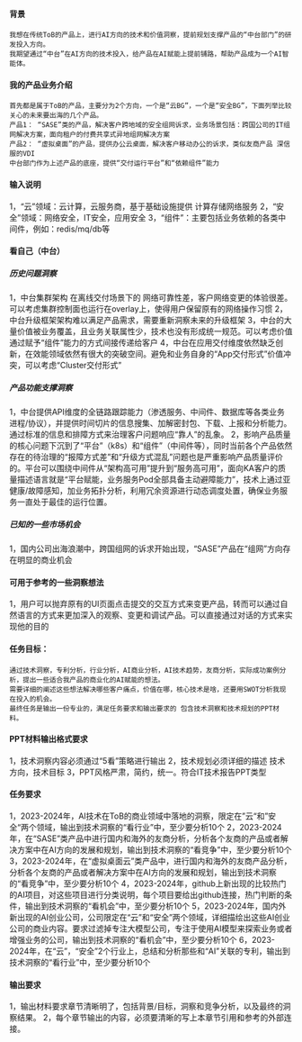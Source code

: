 #### 背景
	我想在传统ToB的产品上，进行AI方向的技术和价值洞察，提前规划支撑产品的“中台部门”的研发投入方向。
	我期望通过“中台”在AI方向的技术投入，给产品在AI赋能上提前铺路，帮助产品成为一个AI智能体。

#### 我的产品业务介绍
	首先都是属于ToB的产品，主要分为2个方向，一个是“云BG”，一个是“安全BG”，下面列举比较关心的未来要出海的几个产品。
	产品1： “SASE”类的产品，解决客户跨地域的安全组网诉求，业务场景包括：跨国公司的IT组网解决方案，面向租户的付费共享式异地组网解决方案
	产品2： “虚拟桌面”的产品，提供办公云桌面，解决客户移动办公的诉求，类似友商产品 深信服的VDI
	中台部门作为上述产品的底座，提供“交付运行平台”和“依赖组件”能力

#### 输入说明
1，“云”领域：云计算，云服务商，基于基础设施提供 计算存储网络服务
2，“安全”领域：网络安全，IT安全，应用安全
3，“组件”：主要包括业务依赖的各类中间件，例如：redis/mq/db等

#### 看自己（中台）
##### 历史问题洞察
1，中台集群架构 在离线交付场景下的 网络可靠性差，客户网络变更的体验很差。可以考虑集群控制面也运行在overlay上，使得用户保留原有的网络操作习惯
2，中台升级框架架构难以满足产品需求，需要重新洞察未来的升级框架
3，中台的大量价值被业务覆盖，且业务关联属性少，技术也没有形成统一规范。可以考虑价值通过赋予“组件”能力的方式间接传递给客户
4，中台在应用交付维度依然缺乏创新，在效能领域依然有很大的突破空间。避免和业务自身的“App交付形式”价值冲突，可以考虑“Cluster交付形式”
##### 产品功能支撑洞察 
1，中台提供API维度的全链路跟踪能力（渗透服务、中间件、数据库等各类业务进程/协议），并提供时间切片的信息搜集、加解密封包、下载、上报和分析能力。通过标准的信息和排障方式来治理客户问题响应“靠人”的乱象。
2，影响产品质量的核心问题下沉到了“平台”（k8s）和“组件”（中间件等），同时当前各个产品依然存在的待治理的“报障方式差”和“升级方式混乱”问题也是严重影响产品质量评价的。平台可以围绕中间件从“架构高可用”提升到“服务高可用”，面向KA客户的质量描述语言就是“平台赋能，业务服务Pod全部具备主动避障能力”，技术上通过亚健康/故障感知，加业务拓扑分析，利用冗余资源进行动态调度处置，确保业务服务一直处于最佳的运行位置。
##### 已知的一些市场机会
1，国内公司出海浪潮中，跨国组网的诉求开始出现，“SASE”产品在“组网”方向存在明显的商业机会


#### 可用于参考的一些洞察想法
1，用户可以抛弃原有的UI页面点击提交的交互方式来变更产品，转而可以通过自然语言的方式来更加深入的观察、变更和调试产品。可以直接通过对话的方式来实现他的目的

#### 任务目标：
	通过技术洞察，专利分析，行业分析，AI商业分析，AI技术趋势，友商分析，实际成功案例分析，提出一些适合我产品的商业化的AI赋能的想法。
	需要详细的阐述这些想法解决哪些客户痛点，价值在哪，核心技术是啥，还要用SWOT分析我现在投入的机会。
	最终任务是输出一份专业的，满足任务要求和输出要求的 包含技术洞察和技术规划的PPT材料。

#### PPT材料输出格式要求
1，技术洞察内容必须通过“5看”策略进行输出
2，技术规划必须详细的描述 技术方向，技术目标
3，PPT风格严肃，简约，统一。符合IT技术报告PPT类型

#### 任务要求
1，2023-2024年，AI技术在ToB的商业领域中落地的洞察，限定在”云“和”安全“两个领域，输出到技术洞察的“看行业”中，至少要分析10个
2，2023-2024年，在“SASE”类产品中进行国内和海外的友商分析，分析各个友商的产品或者解决方案中在AI方向的发展和规划，输出到技术洞察的“看竞争”中，至少要分析10个
3，2023-2024年，在“虚拟桌面云”类产品中，进行国内和海外的友商产品分析，分析各个友商的产品或者解决方案中在AI方向的发展和规划，输出到技术洞察的“看竞争”中，至少要分析10个
4，2023-2024年，github上新出现的比较热门的AI项目，对这些项目进行分类说明，每个项目要给出github连接，热门判断的条件，输出到技术洞察的“看机会”中，至少要分析10个
5，2023-2024年，国内外新出现的AI创业公司，公司限定在“云”和“安全”两个领域，详细描绘出这些AI创业公司的商业内容。要求过滤掉专注大模型公司，专注于使用AI模型来探索业务或者增强业务的公司，输出到技术洞察的“看机会”中，至少要分析10个
6，2023-2024年，在“云”，“安全”2个行业上，总结和分析那些和“AI”关联的专利，输出到技术洞察的“看行业”中，至少要分析10个

#### 输出要求
1，输出材料要求章节清晰明了，包括背景/目标，洞察和竞争分析，以及最终的洞察结果。
2，每个章节输出的内容，必须要清晰的写上本章节引用和参考的外部连接。

